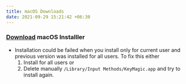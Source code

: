 ```yaml
---
title: macOS Downloads
date: 2021-09-29 15:21:42 +06:30
---
```


### [Download](https://github.com/thantthet/keymagic/releases/tag/macos-1.5.6) macOS Installler

- Installation could be failed when you install only for current user and previous version was installed for all users. To fix this either
  1. Install for all users or
  2. Delete manually `/Library/Input Methods/KeyMagic.app` and try to install again.
